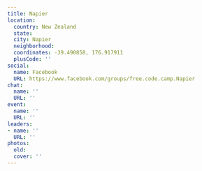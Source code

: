 ```yaml
---
title: Napier
location:
  country: New Zealand
  state: 
  city: Napier
  neighborhood: 
  coordinates: -39.490858, 176.917911
  plusCode: ''
social:
  name: Facebook
  URL: https://www.facebook.com/groups/free.code.camp.Napier
chat:
  name: ''
  URL: ''
event:
  name: ''
  URL: ''
leaders:
- name: ''
  URL: ''
photos:
  old: 
  cover: ''
---
```

